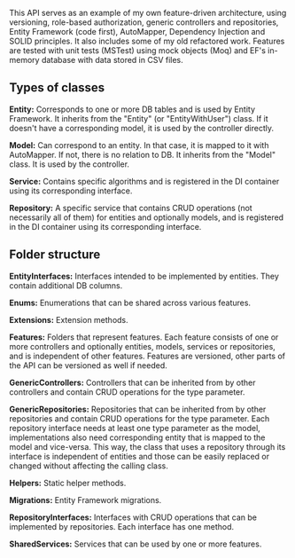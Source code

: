 This API serves as an example of my own feature-driven architecture, using versioning, role-based authorization, generic controllers and repositories, Entity Framework (code first), AutoMapper, Dependency Injection and SOLID principles. It also includes some of my old refactored work. Features are tested with unit tests (MSTest) using mock objects (Moq) and EF's in-memory database with data stored in CSV files.

## Types of classes

**Entity:** Corresponds to one or more DB tables and is used by Entity Framework. It inherits from the "Entity" (or "EntityWithUser") class. If it doesn't have a corresponding model, it is used by the controller directly.

**Model:** Can correspond to an entity. In that case, it is mapped to it with AutoMapper. If not, there is no relation to DB. It inherits from the "Model" class. It is used by the controller.

**Service:** Contains specific algorithms and is registered in the DI container using its corresponding interface.

**Repository:** A specific service that contains CRUD operations (not necessarily all of them) for entities and optionally models, and is registered in the DI container using its corresponding interface.

## Folder structure

**EntityInterfaces:** Interfaces intended to be implemented by entities. They contain additional DB columns.

**Enums:** Enumerations that can be shared across various features.

**Extensions:** Extension methods.

**Features:** Folders that represent features. Each feature consists of one or more controllers and optionally entities, models, services or repositories, and is independent of other features. Features are versioned, other parts of the API can be versioned as well if needed.

**GenericControllers:** Controllers that can be inherited from by other controllers and contain CRUD operations for the type parameter.

**GenericRepositories:** Repositories that can be inherited from by other repositories and contain CRUD operations for the type parameter. Each repository interface needs at least one type parameter as the model, implementations also need corresponding entity that is mapped to the model and vice-versa. This way, the class that uses a repository through its interface is independent of entities and those can be easily replaced or changed without affecting the calling class.

**Helpers:** Static helper methods.

**Migrations:** Entity Framework migrations.

**RepositoryInterfaces:** Interfaces with CRUD operations that can be implemented by repositories. Each interface has one method.

**SharedServices:** Services that can be used by one or more features.
